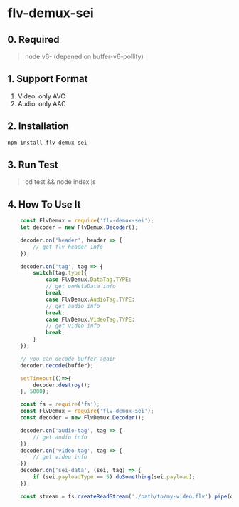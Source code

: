 # flv-demux-sei

## 0. Required
> node v6- (depened on buffer-v6-pollify)

## 1. Support Format
1. Video: only AVC
2. Audio: only AAC

## 2. Installation
```bash
npm install flv-demux-sei
```

## 3. Run Test
> cd test && node index.js

## 4. How To Use It
```javascript
    const FlvDemux = require('flv-demux-sei');
    let decoder = new FlvDemux.Decoder();

    decoder.on('header', header => {
        // get flv header info
    });

    decoder.on('tag', tag => {
        switch(tag.type){
            case FlvDemux.DataTag.TYPE:
            // get onMetaData info
            break;
            case FlvDemux.AudioTag.TYPE:
            // get audio info
            break;
            case FlvDemux.VideoTag.TYPE:
            // get video info
            break;
        }
    });

    // you can decode buffer again
    decoder.decode(buffer);

    setTimeout(()=>{
        decoder.destroy();
    }, 5000);
```

```javascript
    const fs = require('fs');
    const FlvDemux = require('flv-demux-sei');
    const decoder = new FlvDemux.Decoder();

    decoder.on('audio-tag', tag => {
        // get audio info
    });
    decoder.on('video-tag', tag => {
        // get video info
    });
    decoder.on('sei-data', (sei, tag) => {
        if (sei.payloadType == 5) doSomething(sei.payload);
    });

    const stream = fs.createReadStream('./path/to/my-video.flv').pipe(decoder);
```
